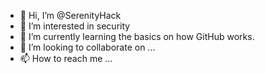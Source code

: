 - 👋 Hi, I’m @SerenityHack
- 👀 I’m interested in security 
- 🌱 I’m currently learning the basics on how GitHub works.
- 💞️ I’m looking to collaborate on ...
- 📫 How to reach me ...

<!---
SerenityHack/SerenityHack is a ✨ special ✨ repository because its `README.md` (this file) appears on your GitHub profile.
You can click the Preview link to take a look at your changes.
--->
